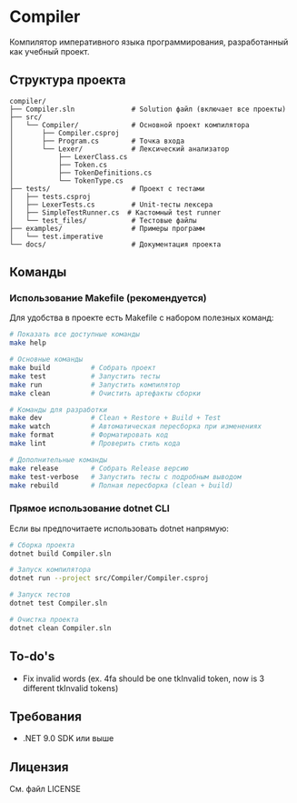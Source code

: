 # Compiler

Компилятор императивного языка программирования, разработанный как учебный проект.

## Структура проекта

```
compiler/
├── Compiler.sln              # Solution файл (включает все проекты)
├── src/
│   └── Compiler/             # Основной проект компилятора
│       ├── Compiler.csproj
│       ├── Program.cs        # Точка входа
│       └── Lexer/            # Лексический анализатор
│           ├── LexerClass.cs
│           ├── Token.cs
│           ├── TokenDefinitions.cs
│           └── TokenType.cs
├── tests/                    # Проект с тестами
│   ├── tests.csproj
│   ├── LexerTests.cs         # Unit-тесты лексера
│   ├── SimpleTestRunner.cs  # Кастомный test runner
│   └── test_files/           # Тестовые файлы
├── examples/                 # Примеры программ
│   └── test.imperative
└── docs/                     # Документация проекта
```

## Команды

### Использование Makefile (рекомендуется)

Для удобства в проекте есть Makefile с набором полезных команд:

```bash
# Показать все доступные команды
make help

# Основные команды
make build          # Собрать проект
make test           # Запустить тесты
make run            # Запустить компилятор
make clean          # Очистить артефакты сборки

# Команды для разработки
make dev            # Clean + Restore + Build + Test
make watch          # Автоматическая пересборка при изменениях
make format         # Форматировать код
make lint           # Проверить стиль кода

# Дополнительные команды
make release        # Собрать Release версию
make test-verbose   # Запустить тесты с подробным выводом
make rebuild        # Полная пересборка (clean + build)
```

### Прямое использование dotnet CLI

Если вы предпочитаете использовать dotnet напрямую:

```bash
# Сборка проекта
dotnet build Compiler.sln

# Запуск компилятора
dotnet run --project src/Compiler/Compiler.csproj

# Запуск тестов
dotnet test Compiler.sln

# Очистка проекта
dotnet clean Compiler.sln
```

## To-do's
- Fix invalid words (ex. 4fa should be one tkInvalid token, now is 3 different tkInvalid tokens)

## Требования
- .NET 9.0 SDK или выше

## Лицензия
См. файл LICENSE
